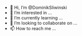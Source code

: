 - 👋 Hi, I’m @DominikSliwinski
- 👀 I’m interested in ...
- 🌱 I’m currently learning ...
- 💞️ I’m looking to collaborate on ...
- 📫 How to reach me ...

<!---
DominikSliwinski/DominikSliwinski is a ✨ special ✨ repository because its `README.md` (this file) appears on your GitHub profile.
You can click the Preview link to take a look at your changes.
--->
